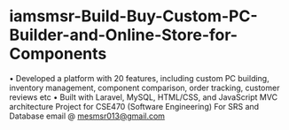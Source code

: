 # iamsmsr-Build-Buy-Custom-PC-Builder-and-Online-Store-for-Components
• Developed a platform with 20 features, including custom PC building, inventory management, component
comparison, order tracking, customer reviews etc
• Built with Laravel, MySQL, HTML/CSS, and JavaScript MVC architecture
Project for CSE470 (Software Engineering)
For SRS and Database email @ mesmsr013@gmail.com
